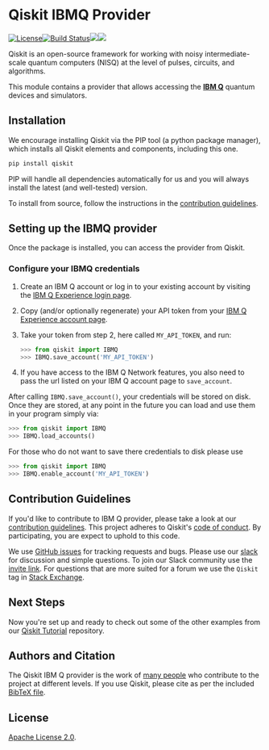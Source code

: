 # Qiskit IBMQ Provider

[![License](https://img.shields.io/github/license/Qiskit/qiskit-ibmq-provider.svg?style=popout-square)](https://opensource.org/licenses/Apache-2.0)[![Build Status](https://img.shields.io/travis/com/Qiskit/qiskit-ibmq-provider/master.svg?style=popout-square)](https://travis-ci.com/Qiskit/qiskit-ibmq-provider)[![](https://img.shields.io/github/release/Qiskit/qiskit-ibmq-provider.svg?style=popout-square)](https://github.com/Qiskit/qiskit-ibmq-provider/releases)[![](https://img.shields.io/pypi/dm/qiskit-ibmq-provider.svg?style=popout-square)](https://pypi.org/project/qiskit-ibmq-provider/)

Qiskit is an open-source framework for working with noisy intermediate-scale
quantum computers (NISQ) at the level of pulses, circuits, and algorithms.

This module contains a provider that allows accessing the **[IBM Q]** quantum
devices and simulators.

## Installation

We encourage installing Qiskit via the PIP tool (a python package manager),
which installs all Qiskit elements and components, including this one.

```bash
pip install qiskit
```

PIP will handle all dependencies automatically for us and you will always
install the latest (and well-tested) version.

To install from source, follow the instructions in the
[contribution guidelines].

## Setting up the IBMQ provider

Once the package is installed, you can access the provider from Qiskit.

### Configure your IBMQ credentials

1. Create an IBM Q account or log in to your existing account by visiting the [IBM Q Experience login page].

2. Copy (and/or optionally regenerate) your API token from your [IBM Q Experience account page].

3. Take your token from step 2, here called `MY_API_TOKEN`, and run:

   ```python
   >>> from qiskit import IBMQ
   >>> IBMQ.save_account('MY_API_TOKEN')
   ```

4. If you have access to the IBM Q Network features, you also need to pass the
   url listed on your IBM Q account page to `save_account`.

After calling `IBMQ.save_account()`, your credentials will be stored on disk.
Once they are stored, at any point in the future you can load and use them
in your program simply via:

```python
>>> from qiskit import IBMQ
>>> IBMQ.load_accounts()
```

For those who do not want to save there credentials to disk please use

```python
>>> from qiskit import IBMQ
>>> IBMQ.enable_account('MY_API_TOKEN')
```

## Contribution Guidelines

If you'd like to contribute to IBM Q provider, please take a look at our
[contribution guidelines]. This project adheres to Qiskit's [code of conduct].
By participating, you are expect to uphold to this code.

We use [GitHub issues] for tracking requests and bugs. Please use our [slack]
for discussion and simple questions. To join our Slack community use the
[invite link]. For questions that are more suited for a forum we use the
`Qiskit` tag in [Stack Exchange].

## Next Steps

Now you're set up and ready to check out some of the other examples from our
[Qiskit Tutorial] repository.

## Authors and Citation

The Qiskit IBM Q provider is the work of [many people] who contribute to the
project at different levels. If you use Qiskit, please cite as per the included
[BibTeX file].

## License

[Apache License 2.0].


[IBM Q]: https://www.research.ibm.com/ibm-q/
[IBM Q Experience login page]:  https://quantum-computing.ibm.com/login
[IBM Q Experience account page]: https://quantum-computing.ibm.com/account
[contribution guidelines]: https://github.com/Qiskit/qiskit-ibmq-provider/blob/master/.github/CONTRIBUTING.rst
[code of conduct]: https://github.com/Qiskit/qiskit-ibmq-provider/blob/master/.github/CODE_OF_CONDUCT.rst
[GitHub issues]: https://github.com/Qiskit/qiskit-ibmq-provider/issues
[slack]: https://qiskit.slack.com
[invite link]: https://join.slack.com/t/qiskit/shared_invite/enQtNDc2NjUzMjE4Mzc0LTMwZmE0YTM4ZThiNGJmODkzN2Y2NTNlMDIwYWNjYzA2ZmM1YTRlZGQ3OGM0NjcwMjZkZGE0MTA4MGQ1ZTVmYzk
[Stack Exchange]: https://quantumcomputing.stackexchange.com/questions/tagged/qiskit
[Qiskit Tutorial]: https://github.com/Qiskit/qiskit-tutorial
[many people]: https://github.com/Qiskit/qiskit-terra/graphs/contributors
[BibTeX file]: https://github.com/Qiskit/qiskit/blob/master/Qiskit.bib
[Apache License 2.0]: https://github.com/Qiskit/qiskit-ibmq-provider/blob/master/LICENSE.txt
